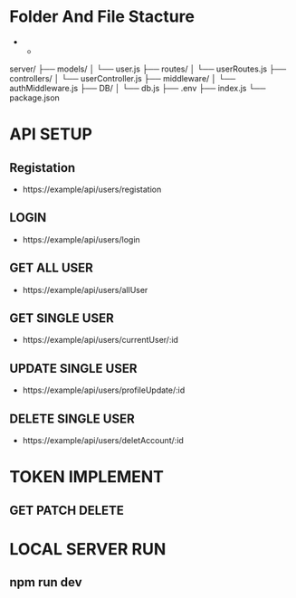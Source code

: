 # Folder And File Stacture

* * 

server/
├── models/
│   └── user.js
├── routes/
│   └── userRoutes.js
├── controllers/
│   └── userController.js
├── middleware/
│   └── authMiddleware.js
├── DB/
│   └── db.js
├── .env
├── index.js
└── package.json

# API SETUP

## Registation

* https://example/api/users/registation

## LOGIN

* https://example/api/users/login

## GET ALL USER

* https://example/api/users/allUser

## GET SINGLE USER

* https://example/api/users/currentUser/:id

## UPDATE SINGLE USER

* https://example/api/users/profileUpdate/:id

## DELETE SINGLE USER

* https://example/api/users/deletAccount/:id


# TOKEN IMPLEMENT 

## GET PATCH DELETE 

# LOCAL SERVER RUN

## npm run dev
